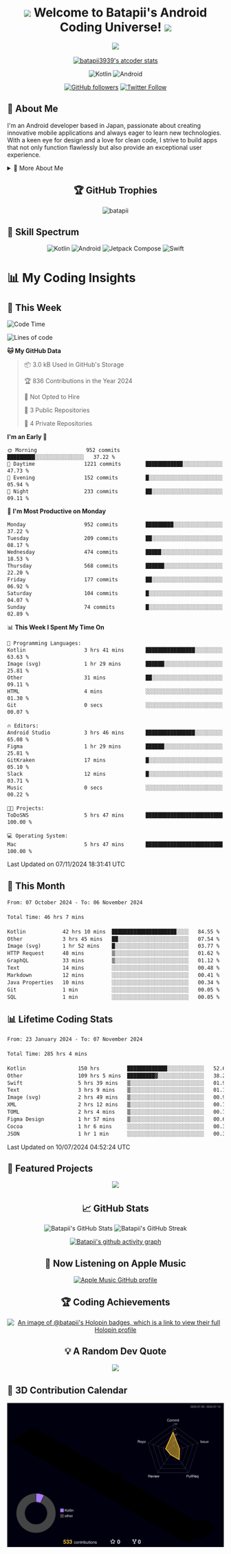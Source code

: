 <h1 align="center">
  <img src="https://media.giphy.com/media/hvRJCLFzcasrR4ia7z/giphy.gif" width="28">
  Welcome to Batapii's Android Coding Universe!
  <img src="https://media.giphy.com/media/hvRJCLFzcasrR4ia7z/giphy.gif" width="28">
</h1>

<p align="center">
  <img src="https://readme-typing-svg.herokuapp.com/?lines=Android+Developer+in+Japan;Always%20learning%20new%20things&font=Fira%20Code&center=true&width=440&height=45&color=f75c7e&vCenter=true&size=22">
</p>

<div align="center">

[![batapii3939's atcoder stats](https://atcoder-readme-stats.vercel.app/stats/batapii3939?theme=dark&show_history=5&width=450)](https://github.com/iwbc-mzk/atcoder-readme-stats)

![Kotlin](https://img.shields.io/badge/Kotlin-★☆☆☆☆☆☆☆☆☆-brightgreen)
![Android](https://img.shields.io/badge/Android-★☆☆☆☆☆☆☆☆☆-brightgreen)

  
[![GitHub followers](https://img.shields.io/github/followers/batapii?style=social)](https://github.com/batapii)
[![Twitter Follow](https://img.shields.io/twitter/follow/batapii?style=social)](https://twitter.com/batapii3939)

</div>

## 🚀 About Me
I'm an Android developer based in Japan, passionate about creating innovative mobile applications and always eager to learn new technologies. With a keen eye for design and a love for clean code, I strive to build apps that not only function flawlessly but also provide an exceptional user experience.

<details>
<summary>🌟 More About Me</summary>

- 🔭 I'm currently working on revolutionizing mobile productivity apps
- 🌱 I'm currently learning Kotlin Multiplatform and Jetpack Compose
- 👯 I'm looking to collaborate on open-source Android projects

</details>

<h2 align="center">🏆 GitHub Trophies</h2>
<p align="center">
  <img src="https://github-profile-trophy.vercel.app/?username=batapii&theme=nord&column=7&no-frame=true&no-bg=true&rank=SECRET,SSS,SS,S,AAA,AA,A,B,C,?" alt="batapii" />
</p>

## 🌈 Skill Spectrum

<div align="center">

![Kotlin](https://img.shields.io/badge/Kotlin-0095D5?style=for-the-badge&logo=kotlin&logoColor=white)
![Android](https://img.shields.io/badge/Android-3DDC84?style=for-the-badge&logo=android&logoColor=white)
![Jetpack Compose](https://img.shields.io/badge/Jetpack%20Compose-4285F4?style=for-the-badge&logo=jetpackcompose&logoColor=white)
![Swift](https://img.shields.io/badge/Swift-FA7343?style=for-the-badge&logo=swift&logoColor=white)

</div>


# 📊 My Coding Insights

## 📅 This Week
<!--START_SECTION:waka-week-->
![Code Time](http://img.shields.io/badge/Code%20Time-285%20hrs%204%20mins-blue)

![Lines of code](https://img.shields.io/badge/From%20Hello%20World%20I%27ve%20Written-195.5%20thousand%20lines%20of%20code-blue)

**🐱 My GitHub Data** 

> 📦 3.0 kB Used in GitHub's Storage 
 > 
> 🏆 836 Contributions in the Year 2024
 > 
> 🚫 Not Opted to Hire
 > 
> 📜 3 Public Repositories 
 > 
> 🔑 4 Private Repositories 
 > 
**I'm an Early 🐤** 

```text
🌞 Morning                952 commits         █████████░░░░░░░░░░░░░░░░   37.22 % 
🌆 Daytime                1221 commits        ████████████░░░░░░░░░░░░░   47.73 % 
🌃 Evening                152 commits         █░░░░░░░░░░░░░░░░░░░░░░░░   05.94 % 
🌙 Night                  233 commits         ██░░░░░░░░░░░░░░░░░░░░░░░   09.11 % 
```
📅 **I'm Most Productive on Monday** 

```text
Monday                   952 commits         █████████░░░░░░░░░░░░░░░░   37.22 % 
Tuesday                  209 commits         ██░░░░░░░░░░░░░░░░░░░░░░░   08.17 % 
Wednesday                474 commits         █████░░░░░░░░░░░░░░░░░░░░   18.53 % 
Thursday                 568 commits         ██████░░░░░░░░░░░░░░░░░░░   22.20 % 
Friday                   177 commits         ██░░░░░░░░░░░░░░░░░░░░░░░   06.92 % 
Saturday                 104 commits         █░░░░░░░░░░░░░░░░░░░░░░░░   04.07 % 
Sunday                   74 commits          █░░░░░░░░░░░░░░░░░░░░░░░░   02.89 % 
```


📊 **This Week I Spent My Time On** 

```text
💬 Programming Languages: 
Kotlin                   3 hrs 41 mins       ████████████████░░░░░░░░░   63.63 % 
Image (svg)              1 hr 29 mins        ██████░░░░░░░░░░░░░░░░░░░   25.81 % 
Other                    31 mins             ██░░░░░░░░░░░░░░░░░░░░░░░   09.11 % 
HTML                     4 mins              ░░░░░░░░░░░░░░░░░░░░░░░░░   01.30 % 
Git                      0 secs              ░░░░░░░░░░░░░░░░░░░░░░░░░   00.07 % 

🔥 Editors: 
Android Studio           3 hrs 46 mins       ████████████████░░░░░░░░░   65.08 % 
Figma                    1 hr 29 mins        ██████░░░░░░░░░░░░░░░░░░░   25.81 % 
GitKraken                17 mins             █░░░░░░░░░░░░░░░░░░░░░░░░   05.10 % 
Slack                    12 mins             █░░░░░░░░░░░░░░░░░░░░░░░░   03.71 % 
Music                    0 secs              ░░░░░░░░░░░░░░░░░░░░░░░░░   00.22 % 

🐱‍💻 Projects: 
ToDoSNS                  5 hrs 47 mins       █████████████████████████   100.00 % 

💻 Operating System: 
Mac                      5 hrs 47 mins       █████████████████████████   100.00 % 
```


 Last Updated on 07/11/2024 18:31:41 UTC
<!--END_SECTION:waka-week-->

## 📅 This Month
<!--START_SECTION:wakamonth-->

```txt
From: 07 October 2024 - To: 06 November 2024

Total Time: 46 hrs 7 mins

Kotlin            42 hrs 10 mins  █████████████████████░░░░   84.55 %
Other             3 hrs 45 mins   ██░░░░░░░░░░░░░░░░░░░░░░░   07.54 %
Image (svg)       1 hr 52 mins    █░░░░░░░░░░░░░░░░░░░░░░░░   03.77 %
HTTP Request      48 mins         ▒░░░░░░░░░░░░░░░░░░░░░░░░   01.62 %
GraphQL           33 mins         ▒░░░░░░░░░░░░░░░░░░░░░░░░   01.12 %
Text              14 mins         ░░░░░░░░░░░░░░░░░░░░░░░░░   00.48 %
Markdown          12 mins         ░░░░░░░░░░░░░░░░░░░░░░░░░   00.41 %
Java Properties   10 mins         ░░░░░░░░░░░░░░░░░░░░░░░░░   00.34 %
Git               1 min           ░░░░░░░░░░░░░░░░░░░░░░░░░   00.05 %
SQL               1 min           ░░░░░░░░░░░░░░░░░░░░░░░░░   00.05 %
```

<!--END_SECTION:wakamonth-->

## 📊 Lifetime Coding Stats

<!--START_SECTION:wakaalltime-->

```txt
From: 23 January 2024 - To: 07 November 2024

Total Time: 285 hrs 4 mins

Kotlin                 150 hrs         █████████████░░░░░░░░░░░░   52.62 %
Other                  109 hrs 5 mins  █████████▓░░░░░░░░░░░░░░░   38.27 %
Swift                  5 hrs 39 mins   ▒░░░░░░░░░░░░░░░░░░░░░░░░   01.99 %
Text                   3 hrs 9 mins    ▒░░░░░░░░░░░░░░░░░░░░░░░░   01.11 %
Image (svg)            2 hrs 49 mins   ▒░░░░░░░░░░░░░░░░░░░░░░░░   00.99 %
XML                    2 hrs 12 mins   ▒░░░░░░░░░░░░░░░░░░░░░░░░   00.77 %
TOML                   2 hrs 4 mins    ▒░░░░░░░░░░░░░░░░░░░░░░░░   00.73 %
Figma Design           1 hr 57 mins    ▒░░░░░░░░░░░░░░░░░░░░░░░░   00.69 %
Cocoa                  1 hr 6 mins     ░░░░░░░░░░░░░░░░░░░░░░░░░   00.39 %
JSON                   1 hr 1 min      ░░░░░░░░░░░░░░░░░░░░░░░░░   00.36 %
```

<!--END_SECTION:wakaalltime-->

Last Updated on 10/07/2024 04:52:24 UTC

## 🌟 Featured Projects

<div align="center">
  <a href="https://github.com/batapii/ToDoSNS">
    <img src="https://github-readme-stats.vercel.app/api/pin/?username=batapii&repo=ToDoSNS&theme=radical" />
  </a>

## 📈 GitHub Stats

<div align="center">
  <img src="https://github-readme-stats.vercel.app/api?username=batapii&show_icons=true&theme=radical" alt="Batapii's GitHub Stats" />
  <img src="https://github-readme-streak-stats.herokuapp.com/?user=batapii&theme=radical" alt="Batapii's GitHub Streak" />
  
[![Batapii's github activity graph](https://github-readme-activity-graph.vercel.app/graph?username=batapii&theme=react-dark)](https://github.com/ashutosh00710/github-readme-activity-graph)
</div>

## 🎵 Now Listening on Apple Music

<div align="center">
  
[![Apple Music GitHub profile](https://music-profile.rayriffy.com/theme/dark.svg?uid=001005.6598667d2ffd4a10a4f429edd0ba24c4.1156)](https://github.com/rayriffy/apple-music-github-profile)

</div>


## 🏆 Coding Achievements

<div align="center">

[![An image of @batapii's Holopin badges, which is a link to view their full Holopin profile](https://holopin.me/batapii)](https://holopin.io/@batapii)

</div>

## 💡 A Random Dev Quote

<div align="center">

![](https://quotes-github-readme.vercel.app/api?type=horizontal&theme=radical)

</div>

</div>

## 🚀 3D Contribution Calendar

<div align="center">
  
![](./profile-3d-contrib/profile-night-rainbow.svg)

</div>
